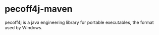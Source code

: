 # pecoff4j-maven
pecoff4j is a java engineering library for portable executables, the format used by Windows.
